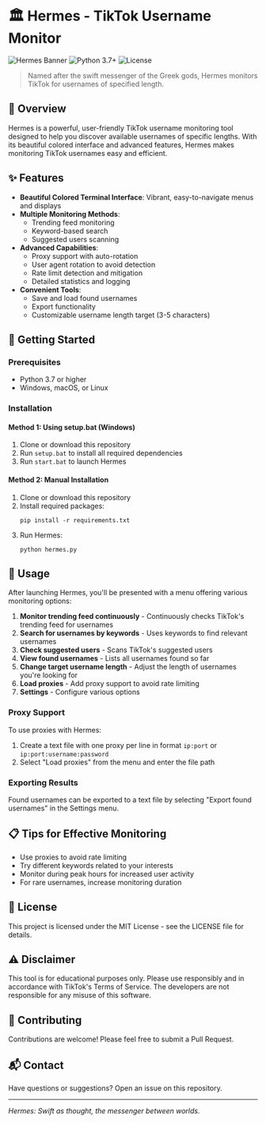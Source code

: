 # 🏛️ Hermes - TikTok Username Monitor

![Hermes Banner](https://img.shields.io/badge/HERMES-TikTok%20Username%20Monitor-cyan?style=for-the-badge)
![Python 3.7+](https://img.shields.io/badge/python-3.7+-blue.svg)
![License](https://img.shields.io/badge/license-MIT-green.svg)

> Named after the swift messenger of the Greek gods, Hermes monitors TikTok for usernames of specified length.

## 📜 Overview

Hermes is a powerful, user-friendly TikTok username monitoring tool designed to help you discover available usernames of specific lengths. With its beautiful colored interface and advanced features, Hermes makes monitoring TikTok usernames easy and efficient.
## ✨ Features

- **Beautiful Colored Terminal Interface**: Vibrant, easy-to-navigate menus and displays
- **Multiple Monitoring Methods**:
  - Trending feed monitoring
  - Keyword-based search
  - Suggested users scanning
- **Advanced Capabilities**:
  - Proxy support with auto-rotation
  - User agent rotation to avoid detection
  - Rate limit detection and mitigation
  - Detailed statistics and logging
- **Convenient Tools**:
  - Save and load found usernames
  - Export functionality
  - Customizable username length target (3-5 characters)

## 🚀 Getting Started

### Prerequisites

- Python 3.7 or higher
- Windows, macOS, or Linux

### Installation

#### Method 1: Using setup.bat (Windows)

1. Clone or download this repository
2. Run `setup.bat` to install all required dependencies
3. Run `start.bat` to launch Hermes

#### Method 2: Manual Installation

1. Clone or download this repository
2. Install required packages:
   ```
   pip install -r requirements.txt
   ```
3. Run Hermes:
   ```
   python hermes.py
   ```

## 📖 Usage

After launching Hermes, you'll be presented with a menu offering various monitoring options:

1. **Monitor trending feed continuously** - Continuously checks TikTok's trending feed for usernames
2. **Search for usernames by keywords** - Uses keywords to find relevant usernames
3. **Check suggested users** - Scans TikTok's suggested users
4. **View found usernames** - Lists all usernames found so far
5. **Change target username length** - Adjust the length of usernames you're looking for
6. **Load proxies** - Add proxy support to avoid rate limiting
7. **Settings** - Configure various options

### Proxy Support

To use proxies with Hermes:
1. Create a text file with one proxy per line in format `ip:port` or `ip:port:username:password`
2. Select "Load proxies" from the menu and enter the file path

### Exporting Results

Found usernames can be exported to a text file by selecting "Export found usernames" in the Settings menu.

## 📋 Tips for Effective Monitoring

- Use proxies to avoid rate limiting
- Try different keywords related to your interests
- Monitor during peak hours for increased user activity
- For rare usernames, increase monitoring duration

## 📄 License

This project is licensed under the MIT License - see the LICENSE file for details.

## ⚠️ Disclaimer

This tool is for educational purposes only. Please use responsibly and in accordance with TikTok's Terms of Service. The developers are not responsible for any misuse of this software.

## 🤝 Contributing

Contributions are welcome! Please feel free to submit a Pull Request.

## 📬 Contact

Have questions or suggestions? Open an issue on this repository.

---

*Hermes: Swift as thought, the messenger between worlds.*